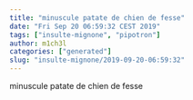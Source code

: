 ```yaml
---
title: "minuscule patate de chien de fesse"
date: "Fri Sep 20 06:59:32 CEST 2019"
tags: ["insulte-mignone", "pipotron"]
author: m1ch3l
categories: ["generated"]
slug: "insulte-mignone/2019-09-20-06:59:32"
---
```


minuscule patate de chien de fesse
